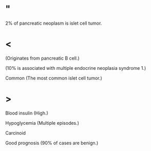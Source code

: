 # "

2% of pancreatic neoplasm is islet cell tumor.

# <

(Originates from pancreatic B cell.)

(10% is associated with multiple endocrine neoplasia syndrome 1.)

Common
(The most common islet cell tumor.)

# >

Blood insulin
(High.)

Hypoglycemia
(Multiple episodes.)

Carcinoid

Good prognosis
(90% of cases are benign.)
